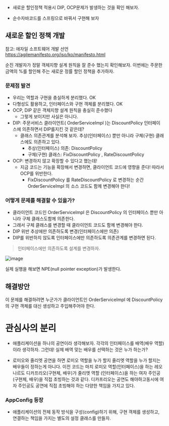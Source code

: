 
+ 새로운 할인정책 적용시 DIP, OCP문제가 발생하는 것을 확인 해보자.

+ 순수자바코드를 스프링으로 바꿔서 구현해 보자

## 새로운 할인 정책 개발

참고: 애자일 소프트웨어 개발 선언 https://agilemanifesto.org/iso/ko/manifesto.html

순진 개발자가 정말 객체지향 설계 원칙을 잘 준수 했는지 확인해보자. 이번에는 주문한 금액의 %를 할인해 주는 새로운 정률 할인 정책을 추가하자.

### 문제점 발견

+ 우리는 역할과 구현을 충실하게 분리했다. OK
+ 다형성도 활용하고, 인터페이스와 구현 객체를 분리했다. OK
+ OCP, DIP 같은 객체지향 설계 원칙을 충실히 준수했다
  - 그렇게 보이지만 사실은 아니다.
+ DIP: 주문서비스 클라이언트( OrderServiceImpl )는 DiscountPolicy 인터페이스에 의존하면서 DIP를지킨 것 같은데?
  + 클래스 의존관계를 분석해 보자. 추상(인터페이스) 뿐만 아니라 구체(구현) 클래스에도 의존하고 있다.
    - 추상(인터페이스) 의존: DiscountPolicy
    - 구체(구현) 클래스: FixDiscountPolicy , RateDiscountPolicy
+ OCP: 변경하지 않고 확장할 수 있다고 했는데!
  - 지금 코드는 기능을 확장해서 변경하면, 클라이언트 코드에 영향을 준다! 따라서 OCP를 위반한다.
    - FixDiscountPolicy 를 RateDiscountPolicy 로 변경하는 순간 OrderServiceImpl 의 소스 코드도 함께 변경해야 한다!

### 어떻게 문제를 해결할 수 있을가?
+ 클라이언트 코드인 OrderServiceImpl 은 DiscountPolicy 의 인터페이스 뿐만 아니라 구체 클래스도함께 의존한다.
+ 그래서 구체 클래스를 변경할 때 클라이언트 코드도 함께 변경해야 한다.
+ DIP 위반 추상에만 의존하도록 변경(인터페이스에만 의존)
+ DIP를 위반하지 않도록 인터페이스에만 의존하도록 의존관계를 변경하면 된다.

> 인터페이스에만 의존하도록 설계를 변경하자.
 
![image](https://user-images.githubusercontent.com/49984996/114264350-55453b00-9a25-11eb-9cbd-6b5a64a719dc.png)

실제 실행을 해보면 NPE(null pointer exception)가 발생한다.

## 해결방안

이 문제를 해결하려면 누군가가 클라이언트인 OrderServiceImpl 에 DiscountPolicy 의 구현 객체를 대신 생성하고 주입해주어야 한다.

# 관심사의 분리

+ 애플리케이션을 하나의 공연이라 생각해보자. 각각의 인터페이스를 배역(배우 역할)이라 생각하자. 그런데! 실제 배역 맞는 배우를 선택하는 것은 누가 하는가?

+ 로미오와 줄리엣 공연을 하면 로미오 역할을 누가 할지 줄리엣 역할을 누가 할지는 배우들이 정하는게 아니다. 이전 코드는 마치 로미오 역할(인터페이스)을 하는 레오나르도 디카프리오(구현체, 배우)가 줄리엣 역할 (인터페이스)을 하는 여자 주인공(구현체, 배우)을 직접 초빙하는 것과 같다. 디카프리오는 공연도 해야하고동시에 여자 주인공도 공연에 직접 초빙해야 하는 다양한 책임을 가지고 있다.

### AppConfig 등장
+ 애플리케이션의 전체 동작 방식을 구성(config)하기 위해, 구현 객체를 생성하고, 연결하는 책임을 가지는 별도의 설정 클래스를 만들자.







